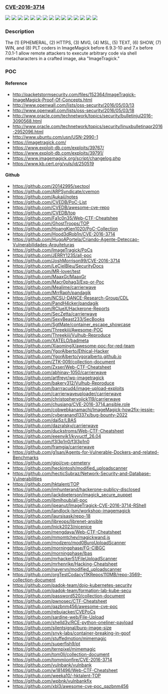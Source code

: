 ### [CVE-2016-3714](https://cve.mitre.org/cgi-bin/cvename.cgi?name=CVE-2016-3714)
![](https://img.shields.io/static/v1?label=Product&message=n%2Fa&color=blue)
![](https://img.shields.io/static/v1?label=Version&message=0%20&color=brightgreen)
![](https://img.shields.io/static/v1?label=Version&message=12%20&color=brightgreen)
![](https://img.shields.io/static/v1?label=Version&message=12.04%20&color=brightgreen)
![](https://img.shields.io/static/v1?label=Version&message=13.2%20&color=brightgreen)
![](https://img.shields.io/static/v1?label=Version&message=14.04%20&color=brightgreen)
![](https://img.shields.io/static/v1?label=Version&message=15.10%20&color=brightgreen)
![](https://img.shields.io/static/v1?label=Version&message=16.04%20&color=brightgreen)
![](https://img.shields.io/static/v1?label=Version&message=42.1%20&color=brightgreen)
![](https://img.shields.io/static/v1?label=Version&message=7.0.0-0%20&color=brightgreen)
![](https://img.shields.io/static/v1?label=Version&message=7.0.1-0%20&color=brightgreen)
![](https://img.shields.io/static/v1?label=Version&message=8.0%20&color=brightgreen)
![](https://img.shields.io/static/v1?label=Version&message=9.0%20&color=brightgreen)
![](https://img.shields.io/static/v1?label=Version&message=n%2Fa%20&color=brightgreen)
![](https://img.shields.io/static/v1?label=Vulnerability&message=n%2Fa&color=brightgreen)

### Description

The (1) EPHEMERAL, (2) HTTPS, (3) MVG, (4) MSL, (5) TEXT, (6) SHOW, (7) WIN, and (8) PLT coders in ImageMagick before 6.9.3-10 and 7.x before 7.0.1-1 allow remote attackers to execute arbitrary code via shell metacharacters in a crafted image, aka "ImageTragick."

### POC

#### Reference
- http://packetstormsecurity.com/files/152364/ImageTragick-ImageMagick-Proof-Of-Concepts.html
- http://www.openwall.com/lists/oss-security/2016/05/03/13
- http://www.openwall.com/lists/oss-security/2016/05/03/18
- http://www.oracle.com/technetwork/topics/security/bulletinjul2016-3090568.html
- http://www.oracle.com/technetwork/topics/security/linuxbulletinapr2016-2952096.html
- http://www.ubuntu.com/usn/USN-2990-1
- https://imagetragick.com/
- https://www.exploit-db.com/exploits/39767/
- https://www.exploit-db.com/exploits/39791/
- https://www.imagemagick.org/script/changelog.php
- https://www.kb.cert.org/vuls/id/250519

#### Github
- https://github.com/20142995/sectool
- https://github.com/ARPSyndicate/cvemon
- https://github.com/Aukaii/notes
- https://github.com/CVEDB/PoC-List
- https://github.com/CVEDB/awesome-cve-repo
- https://github.com/CVEDB/top
- https://github.com/Fa1c0n35/Web-CTF-Cheatshee
- https://github.com/GhostTroops/TOP
- https://github.com/HoangKien1020/PoC-Collection
- https://github.com/Hood3dRob1n/CVE-2016-3714
- https://github.com/HugoAPortela/Criando-Agente-Deteccao-Vulnerabilidades-Arquiteturas
- https://github.com/ImageTragick/PoCs
- https://github.com/JERRY123S/all-poc
- https://github.com/JoshMorrison99/CVE-2016-3714
- https://github.com/LeCielBleu/SecurityDocs
- https://github.com/MR-lover/test
- https://github.com/MaaxGr/MaaxGr
- https://github.com/Macr0phag3/Exp-or-Poc
- https://github.com/Mealime/carrierwave
- https://github.com/MrrRaph/pandagik
- https://github.com/NCSU-DANCE-Research-Group/CDL
- https://github.com/PandH4cker/pandagik
- https://github.com/RClueX/Hackerone-Reports
- https://github.com/SecZetta/carrierwave
- https://github.com/SexyBeast233/SecBooks
- https://github.com/SgtMate/container_escape_showcase
- https://github.com/Threekiii/Awesome-POC
- https://github.com/Threekiii/Vulhub-Reproduce
- https://github.com/XATELO/badmeta
- https://github.com/XiaomingX/awesome-poc-for-red-team
- https://github.com/YgorAlberto/Ethical-Hacker
- https://github.com/YgorAlberto/ygoralberto.github.io
- https://github.com/ZTK-009/collection-document
- https://github.com/Zxser/Web-CTF-Cheatsheet
- https://github.com/abhinav-1050/carrierwave
- https://github.com/artfreyr/wp-imagetragick
- https://github.com/bakery312/Vulhub-Reproduce
- https://github.com/barrracud4/image-upload-exploits
- https://github.com/carrierwaveuploader/carrierwave
- https://github.com/christophervojick119/carrierwave
- https://github.com/chusiang/CVE-2016-3714.ansible.role
- https://github.com/cobwebkanamachi/ImageMagick-how2fix-jessie-
- https://github.com/cyberanand1337x/bug-bounty-2022
- https://github.com/dai5z/LBAS
- https://github.com/dazralsky/carrierwave
- https://github.com/duckstroms/Web-CTF-Cheatsheet
- https://github.com/eeenvik1/kvvuctf_26.04
- https://github.com/f3l3p1n0/f3l3p1n0
- https://github.com/framgia/carrierwave
- https://github.com/g1san/Agents-for-Vulnerable-Dockers-and-related-Benchmarks
- https://github.com/gipi/cve-cemetery
- https://github.com/heckintosh/modified_uploadscanner
- https://github.com/hecticSubraz/Network-Security-and-Database-Vulnerabilities
- https://github.com/hktalent/TOP
- https://github.com/imhunterand/hackerone-publicy-disclosed
- https://github.com/jackdpeterson/imagick_secure_puppet
- https://github.com/jbmihoub/all-poc
- https://github.com/jpeanut/ImageTragick-CVE-2016-3714-RShell
- https://github.com/landlock-lsm/workshop-imagemagick
- https://github.com/laursisask/repo-18
- https://github.com/libreops/librenet-ansible
- https://github.com/lnick2023/nicenice
- https://github.com/mengdaya/Web-CTF-Cheatsheet
- https://github.com/mmomtchev/magickwand.js
- https://github.com/modzero/mod0BurpUploadScanner
- https://github.com/morningphase/FG-CIBGC
- https://github.com/morningphase/lbas
- https://github.com/mrhacker51/FileUploadScanner
- https://github.com/mrhenrike/Hacking-Cheatsheet
- https://github.com/navervn/modified_uploadscanner
- https://github.com/orgTestCodacy11KRepos110MB/repo-3569-collection-document
- https://github.com/padok-team/dojo-kubernetes-security
- https://github.com/padok-team/formation-lab-kube-secu
- https://github.com/password520/collection-document
- https://github.com/pwnosec/CTF-Cheatsheet
- https://github.com/qazbnm456/awesome-cve-poc
- https://github.com/rebujacker/CVEPoCs
- https://github.com/sardine-web/File-Upload
- https://github.com/shelld3v/RCE-python-oneliner-payload
- https://github.com/silentsignal/burp-image-size
- https://github.com/snyk-labs/container-breaking-in-goof
- https://github.com/stuffedmotion/mimemagic
- https://github.com/superfish9/pt
- https://github.com/ternpixel/mimemagic
- https://github.com/tom0li/collection-document
- https://github.com/tommiionfire/CVE-2016-3714
- https://github.com/vulnbank/vulnbank
- https://github.com/w181496/Web-CTF-Cheatsheet
- https://github.com/weeka10/-hktalent-TOP
- https://github.com/wpbnk/vulnbankfix
- https://github.com/xbl3/awesome-cve-poc_qazbnm456

